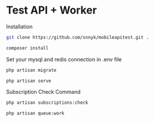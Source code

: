 # Test API + Worker
Installation

```sh
git clone https://github.com/snnyk/mobileapitest.git .
```
```sh
composer install
```
Set your mysql and redis connection in .env file
```sh
php artisan migrate
```
```sh
php artisan serve
```


Subscription Check Command

```sh
php artisan subscriptions:check
```
```sh
php artisan queue:work
```

